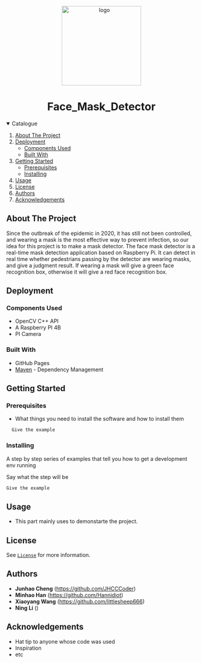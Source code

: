 <!-- PROJECT LOGO -->
<br />

<div align="center">


<img src="Img/Logo.png" alt="logo" width="210" div al ign=center />

</div>

  <h1 align="center">Face_Mask_Detector</h1>

 
</p>





</p>


<!-- TABLE OF CONTENTS -->

<details open="open">
  <summary>Catalogue</summary>
  <ol>
    <li><a href="#about-the-project">About The Project</a>
    <li>
      <a href="#deployment">Deployment</a>
      <ul>
        <li><a href="#components-used">Components Used</a></li>
        <li><a href="#built-with">Built With</a></li>
      </ul>
    </li>
    <li>
      <a href="#getting-started">Getting Started</a>
      <ul>
        <li><a href="#prerequisites">Prerequisites</a></li>
        <li><a href="#installing">Installing</a></li>
      </ul>
    </li>  
    <li><a href="#usage">Usage</a></li>
    <li><a href="#license">License</a></li>
    <li><a href="#authors">Authors</a></li>
    <li><a href="#acknowledgements">Acknowledgements</a></li>
  </ol>
</details>





<!-- ABOUT THE PROJECT -->
## About The Project

Since the outbreak of the epidemic in 2020, it has still not been controlled, and wearing a mask is the most effective way to prevent infection, so our idea for this project is to make a mask detector. The face mask detector is a real-time mask detection application based on Raspberry Pi.
It can detect in real time whether pedestrians passing by the detector are wearing masks, and give a judgment result. If wearing a mask will give a green face recognition box, otherwise it will give a red face recognition box.

<!-- Deployment -->
## Deployment
### Components Used

* OpenCV C++ API
* A Raspberry PI 4B
* PI Camera
### Built With

* GitHub Pages
* [Maven](https://maven.apache.org/) - Dependency Management

<!-- GETTING STARTED -->
## Getting Started

### Prerequisites
* What things you need to install the software and how to install them

```sh
  Give the example
  ```
### Installing

A step by step series of examples that tell you how to get a development env running

Say what the step will be

  ```sh
  Give the example
  ```
<!-- USAGE EXAMPLES -->
## Usage

* This part mainly uses to demonstarte the project.


<!-- LICENSE -->
## License

See [`License`](https://github.com/JHCCCoder/Face_Mask_Detector/blob/dcd8f68986fc7e34de832a10df8d0544a1df5350/License) for more information.

<!-- CONTACT -->

## Authors



* **Junhao Cheng** (https://github.com/JHCCCoder) 
* **Minhao Han** (https://github.com/Hannidiot)
* **Xiaoyang Wang** (https://github.com/littlesheep666)
* **Ning Li** ()



<!-- ACKNOWLEDGEMENTS -->
## Acknowledgements
* Hat tip to anyone whose code was used
* Inspiration
* etc
